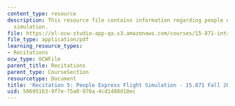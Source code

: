 ```yaml
---
content_type: resource
description: This resource file contains information regarding people express flight
  simulation.
file: https://ol-ocw-studio-app-qa.s3.amazonaws.com/courses/15-871-introduction-to-system-dynamics-fall-2013/506951b39f7e75a0976a4cd1488d10ec_MIT15_871F13_rec5.pdf
file_type: application/pdf
learning_resource_types:
- Recitations
ocw_type: OCWFile
parent_title: Recitations
parent_type: CourseSection
resourcetype: Document
title: 'Recitation 5: People Express Flight Simulation - 15.871 Fall 2013'
uid: 506951b3-9f7e-75a0-976a-4cd1488d10ec
---
```

